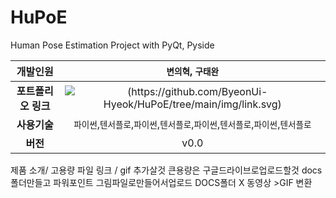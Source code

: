 # HuPoE
Human Pose Estimation Project with PyQt, Pyside

| **개발인원**   |`변의혁`, `구태완`|
| :---: | :---: | 
| **포트폴리오 링크** | ![(https://github.com/ByeonUi-Hyeok/HuPoE/tree/main/img/link.svg)](https://www.miricanvas.com/v/1ojqh0) |
| **사용기술** | `파이썬`,`텐서플로`,`파이썬`,`텐서플로`,`파이썬`,`텐서플로`,`파이썬`,`텐서플로` |
| **버전** | v0.0 |

제품 소개/ 고용량 파일 링크 / gif 추가살것
큰용량은 구글드라이브로업로드할것
docs 폴더만들고 파워포인트 그림파일로만들어서업로드
DOCS폴더 X 동영상 >GIF 변환
